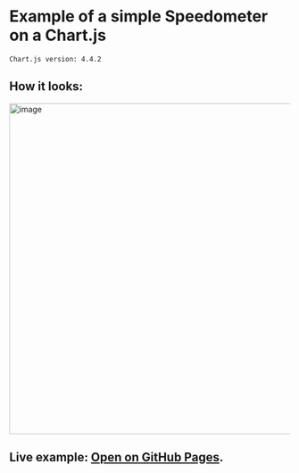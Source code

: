 # Example of a simple Speedometer on a Chart.js

```
Chart.js version: 4.4.2
```

## How it looks:

<img width="593" alt="image" src="https://github.com/user-attachments/assets/a559cc25-24b4-4a22-b3e4-3fa2ea192bf1">

## Live example: [Open on GitHub Pages](https://dmityabondar.github.io/chart-js-simple-speedometr/).
